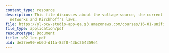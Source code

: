 ```yaml
---
content_type: resource
description: This file discusses about the voltage source, the current source, solving
  networks and Kirchhoff's laws.
file: https://ol-ocw-studio-app-qa.s3.amazonaws.com/courses/16-01-unified-engineering-i-ii-iii-iv-fall-2005-spring-2006/de37ee90eb6dd11a83f843bc264359e4_s02_lec.pdf
file_type: application/pdf
resourcetype: Document
title: s02_lec.pdf
uid: de37ee90-eb6d-d11a-83f8-43bc264359e4
---
```

